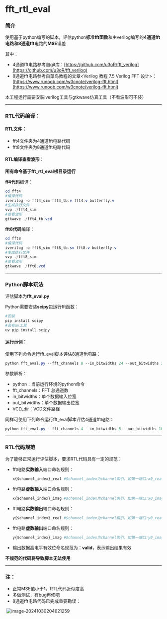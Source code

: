 # fft_rtl_eval

### 简介

使用基于python编写的脚本，评估python**标准fft函数**和由verilog编写的**4通道fft电路和8通道fft**电路的**MSE**误差

其中：

- 4通道fft电路参考自git库：[https://github.com/u3oR/fft_verilog](https://github.com/u3oR/fft_verilog)
- 8通道fft电路参考自菜鸟教程的文章<Verilog 教程 7.5 Verilog FFT 设计>：[https://www.runoob.com/w3cnote/verilog-fft.html](https://www.runoob.com/w3cnote/verilog-fft.html)

本工程运行需要安装iverilog工具与gtkwave仿真工具（不看波形可不装）

------

### RTL代码编译：

#### RTL文件：

- fft4文件夹为4通道fft电路代码
- fft8文件夹为8通道fft电路代码

#### RTL编译查看波形：

**所有命令基于fft_rtl_eval根目录运行**

**ff4代码**编译：

```powershell
cd fft4
#编译代码
iverilog -o fft4_sim fft4_tb.v fft4.v butterfly.v	
#生成执行文件
vvp ./fft4_sim
#查看波形
gtkwave ./fft4_tb.vcd
```

**fft8代码**编译：

```powershell
cd fft8
#编译代码
iverilog -o fft8_sim fft8_tb.sv fft8.v butterfly.v	
#生成执行文件
vvp ./fft8_sim
#查看波形
gtkwave ./fft8.vcd
```

------

### Python脚本玩法

评估脚本为**fft_eval.py**

Python需要安装**scipy**包运行fft函数：

```powershell
#安装
pip install scipy
#若有uv工具
uv pip install scipy
```

#### 运行示例：

使用下列命令运行fft_eval脚本评估8通道fft电路：

```powershell
python fft_eval.py --fft_channels 8 --in_bitwidths 24 --out_bitwidths 24 --VCD_dir ./fft8/fft8.vcd
```

参数解析：

- python：当前运行环境的python命令
- fft_channels：FFT 总通道数
- in_bitwidths：单个数据输入位宽
- out_bitwidths：单个数据输出位宽
- VCD_dir：VCD文件路径

同样可使用下列命令运行fft_eval脚本评估4通道fft电路：

```powershell
python fft_eval.py --fft_channels 4 --in_bitwidths 8 --out_bitwidths 10 --VCD_dir ./fft4/fft4_tb.vcd
```

------

### RTL代码规范

为了能够正常运行评估脚本，要求RTL代码具有一定的规范：

- fft电路**实数输入**端口命名规则：

  ```python
  x{$channel_index}_real #$channel_index为channel索引，如第一端口:x0_real，第二端口：x1_real ...
  ```

- fft电路**虚数输入**端口命名规则：

  ```python
  x{$channel_index}_imag #$channel_index为channel索引，如第一端口:x0_imag，第二端口：x1_imag ...
  ```

- fft电路**实数输出**端口命名规则：

  ```python
  y{$channel_index}_real #$channel_index为channel索引，如第一端口:y0_real，第二端口：y1_real ... 
  ```

- fft电路**虚数输出**端口命名规则：

  ```python
  y{$channel_index}_imag #$channel_index为channel索引，如第一端口:y0_imag，第二端口：y1_imag ...
  ```

- 输出数据高电平有效位命名规范为：**valid**，表示输出结果有效

**不规范的代码将导致脚本无法使用**

------

### 注：

- 正常MSE值小于**1**，RTL代码近似度高
- 多做测试，有bug再修吧
- 8通道fft电路代码已完成重要勘误：

​	![image-20241030204621259](D:\LLM-IC\FFT_rtl_eval\image\image-20241030204621259.png)